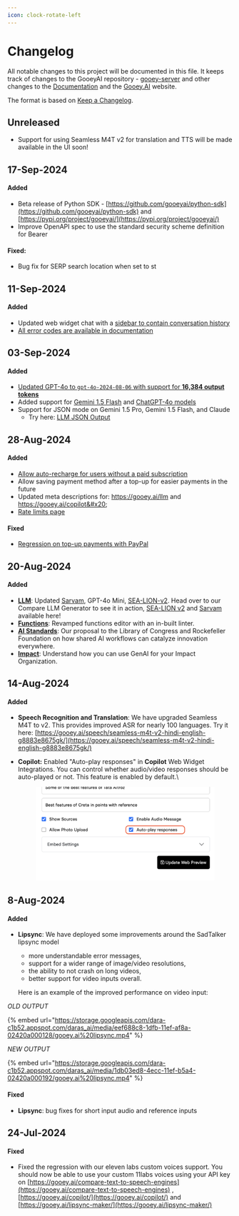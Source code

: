 ```yaml
---
icon: clock-rotate-left
---
```


# Changelog

All notable changes to this project will be documented in this file. It keeps track of changes to the GooeyAI repository - [gooey-server](https://github.com/gooeyAI/gooey-server) and other changes to the [Documentation](https://docs.gooey.ai/) and the [Gooey.AI](https://gooey.ai/) website.&#x20;

The format is based on [Keep a Changelog](https://keepachangelog.com/en/1.1.0/).

## Unreleased

* Support for using Seamless M4T v2 for translation and TTS will be made available in the UI soon!

## 17-Sep-2024

#### Added

* Beta release of Python SDK - [https://github.com/gooeyai/python-sdk](https://github.com/gooeyai/python-sdk) and [https://pypi.org/project/gooeyai/](https://pypi.org/project/gooeyai/)
* Improve OpenAPI spec to use the standard security scheme definition for Bearer

#### Fixed:

* Bug fix for SERP search location when set to st

## 11-Sep-2024

#### Added

* Updated web widget chat with a [sidebar to contain conversation history](https://github.com/GooeyAI/gooey-web-widget/commit/0dccc94c36a276fd49c91aa247fdfb2e073b0daa)
* [All error codes are available in documentation](https://docs.gooey.ai/api-reference/error-codes)

## 03-Sep-2024

#### Added

* [Updated GPT-4o to `gpt-4o-2024-08-06` with support for **16,384 output tokens**](https://github.com/GooeyAI/gooey-server/commit/8274b3d4513ce4fcc63a125f386fd582d24b029c)
* Added support for [Gemini 1.5 Flash](https://deepmind.google/technologies/gemini/flash/) and [ChatGPT-4o models](https://platform.openai.com/docs/models/gpt-4o)
* Support for JSON mode on Gemini 1.5 Pro, Gemini 1.5 Flash, and Claude
  * Try here:  [LLM JSON Output](https://gooey.ai/compare-large-language-models/lesson-plan-json-mode-bfmfw2xqksd7/)

## 28-Aug-2024

#### Added

* [Allow auto-recharge for users without a paid subscription](https://github.com/GooeyAI/gooey-server/commit/bb334bc7314577c6fb13d0c0d6a12e15343ac39a)
* Allow saving payment method after a top-up for easier payments in the future
* Updated meta descriptions for: https://gooey.ai/llm and https://gooey.ai/copilot&#x20;
* [Rate limits page](https://docs.gooey.ai/api-reference/rate-limits)

#### Fixed&#x20;

* [Regression on top-up payments with PayPal](https://github.com/GooeyAI/gooey-server/commit/200d559250b43cebbd02f8c19e9438b64306923f)

## 20-Aug-2024

#### Added

* [**LLM**](https://gooey.ai/compare-large-language-models): Updated [Sarvam](https://www.sarvam.ai/), GPT-4o Mini, [SEA-LION-v2](https://aisingapore.org/aiproducts/sea-lion/). Head over to our Compare LLM Generator to see it in action, [SEA-LION v2](https://gooey.ai/compare-large-language-models/compare-llms-sea-lion-vs-sota-h6anugije1jf/) and [Sarvam](https://gooey.ai/compare-large-language-models/compare-smol-models-ffutnq5io8g4/) available here!
* [**Functions**](https://gooey.ai/functions): Revamped functions editor with an in-built linter.
* [**AI Standards**](https://gooey.ai/standards): Our proposal to the Library of Congress and Rockefeller Foundation on how shared AI workflows can catalyze innovation everywhere.
* [**Impact**](https://gooey.ai/impact): Understand how you can use GenAI for your Impact Organization.

## 14-Aug-2024

#### Added

* **Speech Recognition and Translation**: We have upgraded Seamless M4T to v2. This provides improved ASR for nearly 100 languages. Try it here: [https://gooey.ai/speech/seamless-m4t-v2-hindi-english-g8883e8675gk/](https://gooey.ai/speech/seamless-m4t-v2-hindi-english-g8883e8675gk/)
*   **Copilot:** Enabled "Auto-play responses" in **Copilot** Web Widget Integrations. You can control whether audio/video responses should be auto-played or not. This feature is enabled by default.\


    <figure><img src=".gitbook/assets/Auto-play (1).png" alt=""><figcaption></figcaption></figure>

## 8-Aug-2024

#### Added

*   **Lipsync**: We have deployed some improvements around the SadTalker lipsync model

    * more understandable error messages,
    * support for a wider range of image/video resolutions,
    * the ability to not crash on long videos,
    * better support for video inputs overall.

    Here is an example of the improved performance on video input:

_OLD OUTPUT_

{% embed url="https://storage.googleapis.com/dara-c1b52.appspot.com/daras_ai/media/eef688c8-1dfb-11ef-af8a-02420a000128/gooey.ai%20lipsync.mp4" %}

_NEW OUTPUT_

{% embed url="https://storage.googleapis.com/dara-c1b52.appspot.com/daras_ai/media/1db03ed8-4ecc-11ef-b5a4-02420a000192/gooey.ai%20lipsync.mp4" %}

#### Fixed

* **Lipsync**: bug fixes for short input audio and reference inputs

## 24-Jul-2024

#### Fixed

* Fixed the regression with our eleven labs custom voices support. You should now be able to use your custom 11labs voices using your API key on [https://gooey.ai/compare-text-to-speech-engines](https://gooey.ai/compare-text-to-speech-engines) , [https://gooey.ai/copilot/](https://gooey.ai/copilot/) and [https://gooey.ai/lipsync-maker/](https://gooey.ai/lipsync-maker/)
